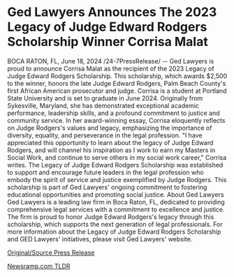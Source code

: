 # Ged Lawyers Announces The 2023 Legacy of Judge Edward Rodgers Scholarship Winner Corrisa Malat

BOCA RATON, FL, June 18, 2024 /24-7PressRelease/ -- Ged Lawyers is proud to announce Corrisa Malat as the recipient of the 2023 Legacy of Judge Edward Rodgers Scholarship. This scholarship, which awards $2,500 to the winner, honors the late Judge Edward Rodgers, Palm Beach County's first African American prosecutor and judge.  Corrisa is a student at Portland State University and is set to graduate in June 2024. Originally from Sykesville, Maryland, she has demonstrated exceptional academic performance, leadership skills, and a profound commitment to justice and community service.  In her award-winning essay, Corrisa eloquently reflects on Judge Rodgers's values and legacy, emphasizing the importance of diversity, equality, and perseverance in the legal profession.  "I have appreciated this opportunity to learn about the legacy of Judge Edward Rodgers, and will channel his inspiration as I work to earn my Masters in Social Work, and continue to serve others in my social work career," Corrisa writes.  The Legacy of Judge Edward Rodgers Scholarship was established to support and encourage future leaders in the legal profession who embody the spirit of service and justice exemplified by Judge Rodgers. This scholarship is part of Ged Lawyers' ongoing commitment to fostering educational opportunities and promoting social justice.  About Ged Lawyers  Ged Lawyers is a leading law firm in Boca Raton, FL, dedicated to providing comprehensive legal services with a commitment to excellence and justice. The firm is proud to honor Judge Edward Rodgers's legacy through this scholarship, which supports the next generation of legal professionals.  For more information about the Legacy of Judge Edward Rodgers Scholarship and GED Lawyers' initiatives, please visit Ged Lawyers' website. 

[Original/Source Press Release](https://www.24-7pressrelease.com/press-release/511762/ged-lawyers-announces-the-2023-legacy-of-judge-edward-rodgers-scholarship-winner-corrisa-malat) 

[Newsramp.com TLDR](https://newsramp.com/None) 
